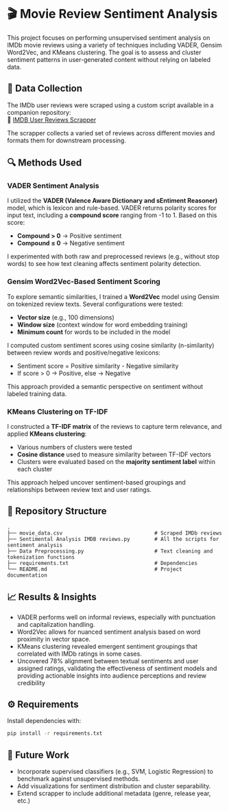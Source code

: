 
# 🎬 Movie Review Sentiment Analysis

This project focuses on performing unsupervised sentiment analysis on IMDb movie reviews using a variety of techniques including VADER, Gensim Word2Vec, and KMeans clustering. The goal is to assess and cluster sentiment patterns in user-generated content without relying on labeled data.

## 📝 Data Collection

The IMDb user reviews were scraped using a custom script available in a companion repository:  
🔗 [IMDB User Reviews Scrapper](https://github.com/subhammoda/imdb-user-reviews-scrapper)

The scrapper collects a varied set of reviews across different movies and formats them for downstream processing.

## 🔍 Methods Used

### VADER Sentiment Analysis

I utilized the **VADER (Valence Aware Dictionary and sEntiment Reasoner)** model, which is lexicon and rule-based. VADER returns polarity scores for input text, including a **compound score** ranging from -1 to 1. Based on this score:
- **Compound > 0** → Positive sentiment
- **Compound ≤ 0** → Negative sentiment

I experimented with both raw and preprocessed reviews (e.g., without stop words) to see how text cleaning affects sentiment polarity detection.

### Gensim Word2Vec-Based Sentiment Scoring

To explore semantic similarities, I trained a **Word2Vec** model using Gensim on tokenized review texts. Several configurations were tested:
- **Vector size** (e.g., 100 dimensions)
- **Window size** (context window for word embedding training)
- **Minimum count** for words to be included in the model

I computed custom sentiment scores using cosine similarity (n-similarity) between review words and positive/negative lexicons:
- Sentiment score = Positive similarity - Negative similarity
- If score > 0 → Positive, else → Negative

This approach provided a semantic perspective on sentiment without labeled training data.

### KMeans Clustering on TF-IDF

I constructed a **TF-IDF matrix** of the reviews to capture term relevance, and applied **KMeans clustering**:
- Various numbers of clusters were tested
- **Cosine distance** used to measure similarity between TF-IDF vectors
- Clusters were evaluated based on the **majority sentiment label** within each cluster

This approach helped uncover sentiment-based groupings and relationships between review text and user ratings.

## 📂 Repository Structure

```
.
├── movie_data.csv                              # Scraped IMDb reviews
├── Sentimental Analysis IMDB reviews.py        # All the scripts for sentiment analysis
├── Data Preprocessing.py                       # Text cleaning and tokenization functions
├── requirements.txt                            # Dependencies
└── README.md                                   # Project documentation
```

## 📈 Results & Insights

- VADER performs well on informal reviews, especially with punctuation and capitalization handling.
- Word2Vec allows for nuanced sentiment analysis based on word proximity in vector space.
- KMeans clustering revealed emergent sentiment groupings that correlated with IMDb ratings in some cases.
- Uncovered 78% alignment between textual sentiments and user assigned ratings, validating the effectiveness of sentiment models and providing actionable insights into audience perceptions and review credibility

## ⚙️ Requirements

Install dependencies with:

```bash
pip install -r requirements.txt
```

## 🧠 Future Work

- Incorporate supervised classifiers (e.g., SVM, Logistic Regression) to benchmark against unsupervised methods.
- Add visualizations for sentiment distribution and cluster separability.
- Extend scrapper to include additional metadata (genre, release year, etc.)